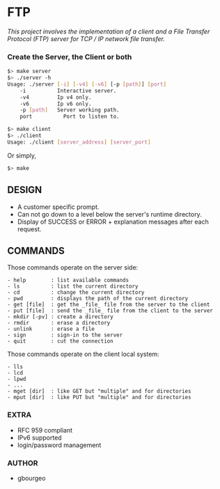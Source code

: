 # FTP
*This project involves the implementation of a client and a File Transfer Protocol (FTP) server for TCP / IP network file transfer.*


### Create the Server, the Client or both
```sh
$> make server
$> ./server -h
Usage: ./server [-i] [-v4] [-v6] [-p [path]] [port]
	-i		    Interactive server.
	-v4		    Ip v4 only.
	-v6		    Ip v6 only.
	-p [path]	Server working path.
	port		  Port to listen to.

$> make client
$> ./client
Usage: ./client [server_address] [server_port]

```
 Or simply,
```sh
$> make
```

## DESIGN
- A customer specific prompt.
- Can not go down to a level below the server's runtime directory.
- Display of SUCCESS or ERROR + explanation messages after each request.

## COMMANDS
Those commands operate on the server side:
```
- help        : list available commands
- ls          : list the current directory
- cd          : change the current directory
- pwd         : displays the path of the current directory
- get [file]  : get the _file_ file from the server to the client
- put [file]  : send the _file_ file from the client to the server
- mkdir [-pv] : create a directory
- rmdir       : erase a directory
- unlink      : erase a file
- sign        : sign-in to the server
- quit        : cut the connection
```

Those commands operate on the client local system:
```
- lls
- lcd
- lpwd
- ...
- mget [dir]  : like GET but "multiple" and for directories
- mput [dir]  : like PUT but "multiple" and for directories
```

### EXTRA
- RFC 959 compliant
- IPv6 supported
- login/password management

### AUTHOR
- gbourgeo


